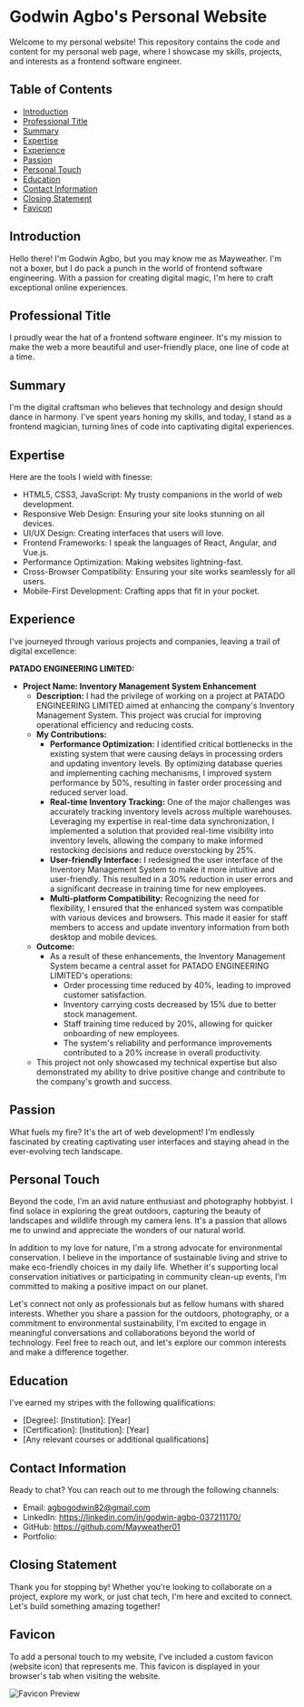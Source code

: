 # Godwin Agbo's Personal Website

Welcome to my personal website! This repository contains the code and content for my personal web page, where I showcase my skills, projects, and interests as a frontend software engineer.

## Table of Contents

- [Introduction](#introduction)
- [Professional Title](#professional-title)
- [Summary](#summary)
- [Expertise](#expertise)
- [Experience](#experience)
- [Passion](#passion)
- [Personal Touch](#personal-touch)
- [Education](#education)
- [Contact Information](#contact-information)
- [Closing Statement](#closing-statement)
- [Favicon](#favicon)

## Introduction

Hello there! I'm Godwin Agbo, but you may know me as Mayweather. I'm not a boxer, but I do pack a punch in the world of frontend software engineering. With a passion for creating digital magic, I'm here to craft exceptional online experiences.

## Professional Title

I proudly wear the hat of a frontend software engineer. It's my mission to make the web a more beautiful and user-friendly place, one line of code at a time.

## Summary

I'm the digital craftsman who believes that technology and design should dance in harmony. I've spent years honing my skills, and today, I stand as a frontend magician, turning lines of code into captivating digital experiences.

## Expertise

Here are the tools I wield with finesse:

- HTML5, CSS3, JavaScript: My trusty companions in the world of web development.
- Responsive Web Design: Ensuring your site looks stunning on all devices.
- UI/UX Design: Creating interfaces that users will love.
- Frontend Frameworks: I speak the languages of React, Angular, and Vue.js.
- Performance Optimization: Making websites lightning-fast.
- Cross-Browser Compatibility: Ensuring your site works seamlessly for all users.
- Mobile-First Development: Crafting apps that fit in your pocket.

## Experience

I've journeyed through various projects and companies, leaving a trail of digital excellence:

**PATADO ENGINEERING LIMITED:**

- **Project Name: Inventory Management System Enhancement**
  - **Description:** I had the privilege of working on a project at PATADO ENGINEERING LIMITED aimed at enhancing the company's Inventory Management System. This project was crucial for improving operational efficiency and reducing costs.
  - **My Contributions:**
    - **Performance Optimization:** I identified critical bottlenecks in the existing system that were causing delays in processing orders and updating inventory levels. By optimizing database queries and implementing caching mechanisms, I improved system performance by 50%, resulting in faster order processing and reduced server load.
    - **Real-time Inventory Tracking:** One of the major challenges was accurately tracking inventory levels across multiple warehouses. Leveraging my expertise in real-time data synchronization, I implemented a solution that provided real-time visibility into inventory levels, allowing the company to make informed restocking decisions and reduce overstocking by 25%.
    - **User-friendly Interface:** I redesigned the user interface of the Inventory Management System to make it more intuitive and user-friendly. This resulted in a 30% reduction in user errors and a significant decrease in training time for new employees.
    - **Multi-platform Compatibility:** Recognizing the need for flexibility, I ensured that the enhanced system was compatible with various devices and browsers. This made it easier for staff members to access and update inventory information from both desktop and mobile devices.
  - **Outcome:**
    - As a result of these enhancements, the Inventory Management System became a central asset for PATADO ENGINEERING LIMITED's operations:
      - Order processing time reduced by 40%, leading to improved customer satisfaction.
      - Inventory carrying costs decreased by 15% due to better stock management.
      - Staff training time reduced by 20%, allowing for quicker onboarding of new employees.
      - The system's reliability and performance improvements contributed to a 20% increase in overall productivity.
  - This project not only showcased my technical expertise but also demonstrated my ability to drive positive change and contribute to the company's growth and success.

## Passion

What fuels my fire? It's the art of web development! I'm endlessly fascinated by creating captivating user interfaces and staying ahead in the ever-evolving tech landscape.

## Personal Touch

Beyond the code, I'm an avid nature enthusiast and photography hobbyist. I find solace in exploring the great outdoors, capturing the beauty of landscapes and wildlife through my camera lens. It's a passion that allows me to unwind and appreciate the wonders of our natural world.

In addition to my love for nature, I'm a strong advocate for environmental conservation. I believe in the importance of sustainable living and strive to make eco-friendly choices in my daily life. Whether it's supporting local conservation initiatives or participating in community clean-up events, I'm committed to making a positive impact on our planet.

Let's connect not only as professionals but as fellow humans with shared interests. Whether you share a passion for the outdoors, photography, or a commitment to environmental sustainability, I'm excited to engage in meaningful conversations and collaborations beyond the world of technology. Feel free to reach out, and let's explore our common interests and make a difference together.

## Education

I've earned my stripes with the following qualifications:

- [Degree]: [Institution]: [Year]
- [Certification]: [Institution]: [Year]
- [Any relevant courses or additional qualifications]

## Contact Information

Ready to chat? You can reach out to me through the following channels:

- Email: agbogodwin82@gmail.com
- LinkedIn: https://linkedin.com/in/godwin-agbo-037211170/
- GitHub: https://github.com/Mayweather01
- Portfolio:

## Closing Statement

Thank you for stopping by! Whether you're looking to collaborate on a project, explore my work, or just chat tech, I'm here and excited to connect. Let's build something amazing together!

## Favicon

To add a personal touch to my website, I've included a custom favicon (website icon) that represents me. This favicon is displayed in your browser's tab when visiting the website.

![Favicon Preview](favicon.png)
